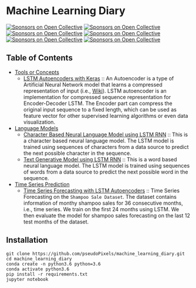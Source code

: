 # Machine Learning Diary
[![Sponsors on Open Collective](https://img.shields.io/badge/ML-Tensorflow-orange.svg?style=flat-square)](#sponsors)
[![Sponsors on Open Collective](https://img.shields.io/badge/ML-scikit--learn-blue.svg?style=flat-square)](#sponsors)
[![Sponsors on Open Collective](https://img.shields.io/badge/ML-Keras-lightgrey.svg?style=flat-square)](#sponsors)
[![Sponsors on Open Collective](https://img.shields.io/badge/python-3.6-brightgreen.svg?style=flat-square)](#sponsors)
[![Sponsors on Open Collective](https://img.shields.io/badge/license-MIT-brightgreen.svg?style=flat-square)](#sponsors)
[![Sponsors on Open Collective](https://img.shields.io/badge/debian-10+-blue.svg?style=flat-square)](#sponsors)




## Table of Contents

* [Tools or Concepts](#tools)
  * [LSTM Autoencoders with Keras](https://github.com/pseudoPixels/machine_learning_diary/blob/master/notebooks/LSTM_Autoencoders_with_Keras/LSTM_Autoencoders_with_Keras.ipynb) 
     :: An Autoencoder is a type of Artificial Neural Network model that learns a 
     compressed representation of input (i.e., [Wiki](https://en.wikipedia.org/wiki/Autoencoder)). 
     LSTM autoencoder is an implementation for compressed sequence representation 
     for Encoder-Decoder LSTM. The Encoder part can compress the original input sequence 
     to a fixed length, which can be used as feature vector for other supervised learning 
     algorithms or even data visualization.
* [Language Models](#usage)
  * [Character Based Neural Language Model using LSTM RNN](https://github.com/pseudoPixels/machine_learning_diary/blob/master/notebooks/character_based_neural_language_model/character_based_neural_language_model.ipynb)
     :: This is a character based neural language model. The LSTM model
     is trained using sequences of characters from a data source to predict
     the next possible character in the sequence. 
  * [Text Generative Model using LSTM RNN](https://github.com/pseudoPixels/machine_learning_diary/blob/master/notebooks/character_based_neural_language_model/character_based_neural_language_model.ipynb)
     :: This is a word based neural language model. The LSTM model
     is trained using sequences of words from a data source to predict
     the next possible word in the sequence. 
* [Time Series Prediction](#usage)
  * [Time Series Forecasting with LSTM Autoencoders](https://github.com/pseudoPixels/machine_learning_diary/blob/master/notebooks/time_series_forecasting_using_LSTM_Autoencoder/time_series_forecasting_using_LSTM_Autoencoder.ipynb)
     :: Time Series Forecasting on the `Shampoo Sale Dataset`. The dataset contains information of monthy shampoo sales for 36 consecutive months, i.e., time series. We train on the first 24 months using LSTM. We then evaluate the model for shampoo sales forecasting on the last 12 test months of the dataset.

## Installation

```buildoutcfg
git clone https://github.com/pseudoPixels/machine_learning_diary.git
cd machine_learning_diary
conda create -n python3.6 python=3.6
conda activate python3.6
pip install -r requirements.txt
jupyter notebook
```